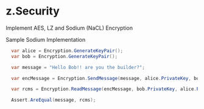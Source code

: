 # z.Security

Implement AES, LZ and Sodium (NaCL) Encryption

Sample Sodium Implementation

```c#
  var alice = Encryption.GenerateKeyPair();
  var bob = Encryption.GenerateKeyPair();

  var message = "Hello Bob!! are you the builder?";

  var encMessage = Encryption.SendMessage(message, alice.PrivateKey, bob.PublicKey);

  var rcms = Encryption.ReadMessage(encMessage, bob.PrivateKey, alice.PublicKey);

  Assert.AreEqual(message, rcms);
```

